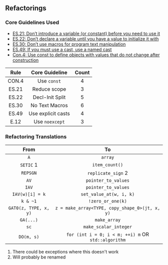 ## Refactorings

### Core Guidelines Used
* [ES.21: Don’t introduce a variable (or constant) before you need to use it](https://isocpp.github.io/CppCoreGuidelines/CppCoreGuidelines.html#es21-dont-introduce-a-variable-or-constant-before-you-need-to-use-it)
* [ES.22: Don’t declare a variable until you have a value to initialize it with](https://isocpp.github.io/CppCoreGuidelines/CppCoreGuidelines#es22-dont-declare-a-variable-until-you-have-a-value-to-initialize-it-with)
* [ES.30: Don’t use macros for program text manipulation](https://isocpp.github.io/CppCoreGuidelines/CppCoreGuidelines#es30-dont-use-macros-for-program-text-manipulation)
* [ES.49: If you must use a cast, use a named cast](https://isocpp.github.io/CppCoreGuidelines/CppCoreGuidelines#es49-if-you-must-use-a-cast-use-a-named-cast)
* [Con.4: Use const to define objects with values that do not change after construction](https://isocpp.github.io/CppCoreGuidelines/CppCoreGuidelines#con4-use-const-to-define-objects-with-values-that-do-not-change-after-construction)

| Rule  |   Core Guideline   | Count |
| :---: | :----------------: | :---: |
| CON.4 |    Use `const`     |   4   |
| ES.21 |    Reduce scope    |   3   |
| ES.22 |  Decl-Init Split   |   5   |
| ES.30 |   No Text Macros   |   6   |
| ES.49 | Use explicit casts |   4   |
| E.12  |   Use `noexcept`   |   3   |

### Refactoring Translations

|         From          |                         To                          |
| :-------------------: | :-------------------------------------------------: |
|          `A`          |                       `array`                       |
|       `SETIC` 1       |                   `item_count()`                    |
|       `REPSGN`        |                 `replicate_sign` 2                  |
|         `AV`          |                 `pointer_to_values`                 |
|         `IAV`         |                 `pointer_to_values`                 |
|    `IAV(w)[i] = k`    |               `set_value_at(w, i, k)`               |
|       `k & ~1`        |                  `!zero_or_one(k)`                  |
| `GAT0(z, TYPE, x, y)` |   `z = make_array<TYPE, copy_shape_0>(jt, x, y)`    |
|       `GA(...)`       |                    `make_array`                     |
|         `sc`          |                `make_scalar_integer`                |
|      `DO(m, s)`       | `for (int i = 0; i < m; ++i) m` OR `std::algorithm` |

1. There could be exceptions where this doesn't work
2. Will probably be renamed
